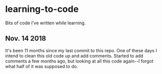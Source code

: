 # learning-to-code 
Bits of code I've written while learning.

## Nov. 14 2018
It's been 11 months since my last commit to this repo.  One of these days I intend to clean this old code up and add comments.  Started to add comments a few months ago, but looking at all this code again--I forgot what half of it was supposed to do.
